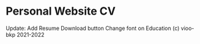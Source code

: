 # Personal Website CV #
Update:
  Add Resume Download button
  Change font on Education
(c) vioo-bkp 2021-2022
